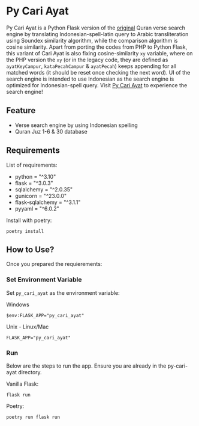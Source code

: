 # Py Cari Ayat
Py Cari Ayat is a Python Flask version of the [original](https://github.com/FaizRahiemy/cari-ayat) Quran verse search engine by translating Indonesian-spell-latin query to Arabic transliteration using Soundex similarity algorithm, while the comparison algorithm is cosine similarity. Apart from porting the codes from PHP to Python Flask, this variant of Cari Ayat is also fixing cosine-similarity `xy` variable, where on the PHP version the `xy` (or in the legacy code, they are defined as `ayatKeyCampur`, `kataPecahCampur` & `ayatPecah`) keeps appending for all matched words (it should be reset once checking the next word). UI of the search engine is intended to use Indonesian as the search engine is optimized for Indonesian-spell query. Visit [Py Cari Ayat](https://apps.rahiemy.id/py-cari-ayat/) to experience the search engine!

## Feature
* Verse search engine by using Indonesian spelling
* Quran Juz 1-6 & 30 database

## Requirements
List of requirements:
* python = "^3.10"
* flask = "^3.0.3"
* sqlalchemy = "^2.0.35"
* gunicorn = "^23.0.0"
* flask-sqlalchemy = "^3.1.1"
* pyyaml = "^6.0.2"

Install with poetry:
```
poetry install
```

## How to Use?
Once you prepared the requierements:

### Set Environment Variable
Set `py_cari_ayat` as the environment variable:

Windows
```
$env:FLASK_APP="py_cari_ayat"
```
Unix - Linux/Mac
```
FLASK_APP="py_cari_ayat"
```

### Run
Below are the steps to run the app. Ensure you are already in the py-cari-ayat directory.

Vanilla Flask:
```
flask run
```
Poetry:
```
poetry run flask run
```